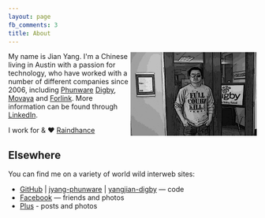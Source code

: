 ```yaml
---
layout: page
fb_comments: 3
title: About
---
```


<img src="/res/me.jpg" width="256" height="170" align="right">

My name is Jian Yang. I'm a Chinese living in Austin with a passion for technology, who have worked with a number of different companies since 2006, including
[Phunware](http://www.phunware.com/)
[Digby](http://www.digby.com/),
[Movaya](http://en.wikipedia.org/wiki/Movaya) and
[Forlink](http://www.forlink.com.cn/).
More information can be found through [LinkedIn](https://www.linkedin.com/in/yangjianus).

I work for & ♥ [Raindhance](http://www.raindanceit.com)

## Elsewhere

You can find me on a variety of world wild interweb sites:

- [GitHub](https://github.com/yang6n) | [jyang-phunware](https://github.com/jyang-phunware) | [yangjian-digby](https://github.com/yangjian-digby) — code
- [Facebook](http://www.facebook.com/yangjian.cd) — friends and photos
- [Plus](https://www.google.com/+JianYangZ) - posts and photos
